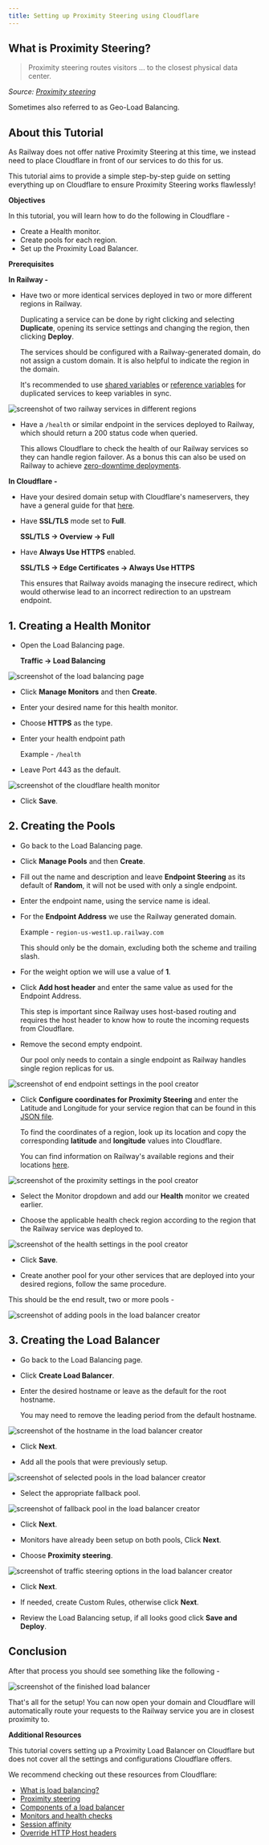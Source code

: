 ```yaml
---
title: Setting up Proximity Steering using Cloudflare
---
```


## What is Proximity Steering?

>Proximity steering routes visitors ... to the closest physical data center.

*Source: <a href="https://developers.cloudflare.com/load-balancing/understand-basics/traffic-steering/steering-policies/proximity-steering/" target="_blank">Proximity steering</a>*

Sometimes also referred to as Geo-Load Balancing.

## About this Tutorial

As Railway does not offer native Proximity Steering at this time, we instead need to place Cloudflare in front of our services to do this for us.

This tutorial aims to provide a simple step-by-step guide on setting everything up on Cloudflare to ensure Proximity Steering works flawlessly!

**Objectives**

In this tutorial, you will learn how to do the following in Cloudflare -

- Create a Health monitor.
- Create pools for each region.
- Set up the Proximity Load Balancer.

**Prerequisites**

**In Railway -**

- Have two or more identical services deployed in two or more different regions in Railway.

    Duplicating a service can be done by right clicking and selecting **Duplicate**, opening its service settings and changing the region, then clicking **Deploy**.

    The services should be configured with a Railway-generated domain, do not assign a custom domain. It is also helpful to indicate the region in the domain.

    It's recommended to use [shared variables](/guides/variables#shared-variables) or [reference variables](/guides/variables#referencing-another-services-variable) for duplicated services to keep variables in sync.

<Image src="https://res.cloudinary.com/railway/image/upload/v1722015743/docs/tutorials/proximity-load-balancing/region_services_u10ukp.png"
alt="screenshot of two railway services in different regions"
layout="responsive"
width={890} height={435} quality={100} />

- Have a `/health` or similar endpoint in the services deployed to Railway, which should return a 200 status code when queried.

    This allows Cloudflare to check the health of our Railway services so they can handle region failover. As a bonus this can also be used on Railway to achieve [zero-downtime deployments](/reference/healthchecks).

**In Cloudflare -**

- Have your desired domain setup with Cloudflare's nameservers, they have a general guide for that [here](https://developers.cloudflare.com/dns/zone-setups/full-setup/setup/).

- Have **SSL/TLS** mode set to **Full**.

    **SSL/TLS → Overview → Full**

- Have **Always Use HTTPS** enabled.
    
    **SSL/TLS → Edge Certificates → Always Use HTTPS**
    
    This ensures that Railway avoids managing the insecure redirect, which would otherwise lead to an incorrect redirection to an upstream endpoint.

## 1. Creating a Health Monitor

- Open the Load Balancing page.

    **Traffic → Load Balancing**

<Image src="https://res.cloudinary.com/railway/image/upload/v1722015860/docs/tutorials/proximity-load-balancing/load_balancing_page_yn5bm8.png"
alt="screenshot of the load balancing page"
layout="responsive"
width={1060} height={555} quality={100} />

- Click **Manage Monitors** and then **Create**.

- Enter your desired name for this health monitor.

- Choose **HTTPS** as the type.

- Enter your health endpoint path

    Example - `/health`

- Leave Port 443 as the default.

<Image src="https://res.cloudinary.com/railway/image/upload/v1722015787/docs/tutorials/proximity-load-balancing/health_monitor_oty6pd.png"
alt="screenshot of the cloudflare health monitor"
layout="responsive"
width={1060} height={315} quality={100} />

- Click **Save**.

## 2. Creating the Pools

- Go back to the Load Balancing page.

- Click **Manage Pools** and then **Create**.

- Fill out the name and description and leave **Endpoint Steering** as its default of **Random**, it will not be used with only a single endpoint.

- Enter the endpoint name, using the service name is ideal.

- For the **Endpoint Address** we use the Railway generated domain.

    Example -  `region-us-west1.up.railway.com`

    This should only be the domain, excluding both the scheme and trailing slash.

- For the weight option we will use a value of **1**.

- Click **Add host header** and enter the same value as used for the Endpoint Address.

    This step is important since Railway uses host-based routing and requires the host header to know how to route the incoming requests from Cloudflare.

- Remove the second empty endpoint.

    Our pool only needs to contain a single endpoint as Railway handles single region replicas for us.

<Image src="https://res.cloudinary.com/railway/image/upload/v1722015878/docs/tutorials/proximity-load-balancing/pool_settings_config_qh5s1k.png"
alt="screenshot of end endpoint settings in the pool creator"
layout="responsive"
width={1060} height={600} quality={100} />

- Click **Configure coordinates for Proximity Steering** and enter the Latitude and Longitude for your service region that can be found in this [JSON file](https://www.google.com/about/datacenters/json/locations.json).

    To find the coordinates of a region, look up its location and copy the corresponding **latitude** and **longitude** values into Cloudflare.

    You can find information on Railway's available regions and their locations [here](/reference/regions#region-options).

<Image src="https://res.cloudinary.com/railway/image/upload/v1722015901/docs/tutorials/proximity-load-balancing/pool_settings_proximity_rybg2r.png"
alt="screenshot of the proximity settings in the pool creator"
layout="responsive"
width={1060} height={600} quality={100} />

- Select the Monitor dropdown and add our **Health** monitor we created earlier.

- Choose the applicable health check region according to the region that the Railway service was deployed to.

<Image src="https://res.cloudinary.com/railway/image/upload/v1722015844/docs/tutorials/proximity-load-balancing/pool_settings_health_ydlzvo.png"
alt="screenshot of the health settings in the pool creator"
layout="responsive"
width={1060} height={375} quality={100} />

- Click **Save**.

- Create another pool for your other services that are deployed into your desired regions, follow the same procedure.

This should be the end result, two or more pools -

<Image src="https://res.cloudinary.com/railway/image/upload/v1722015821/docs/tutorials/proximity-load-balancing/pools_w1gext.png"
alt="screenshot of adding pools in the load balancer creator"
layout="responsive"
width={1060} height={435} quality={100} />

## 3. Creating the Load Balancer

- Go back to the Load Balancing page.

- Click **Create Load Balancer**.

- Enter the desired hostname or leave as the default for the root hostname.

    You may need to remove the leading period from the default hostname.

<Image src="https://res.cloudinary.com/railway/image/upload/v1722016030/docs/tutorials/proximity-load-balancing/load_balancer_hostname_pfeolj.png"
alt="screenshot of the hostname in the load balancer creator"
layout="responsive"
width={1060} height={315} quality={100} />  

- Click **Next**.

- Add all the pools that were previously setup.

<Image src="https://res.cloudinary.com/railway/image/upload/v1722016015/docs/tutorials/proximity-load-balancing/load_balancer_pools_egolib.png"
alt="screenshot of selected pools in the load balancer creator"
layout="responsive"
width={1060} height={585} quality={100} />

- Select the appropriate fallback pool.

<Image src="https://res.cloudinary.com/railway/image/upload/v1722015976/docs/tutorials/proximity-load-balancing/load_balancer_fallback_pool_krelrk.png"
alt="screenshot of fallback pool in the load balancer creator"
layout="responsive"
width={1060} height={260} quality={100} />

- Click **Next**.

- Monitors have already been setup on both pools, Click **Next**.

- Choose **Proximity steering**.

<Image src="https://res.cloudinary.com/railway/image/upload/v1722015998/docs/tutorials/proximity-load-balancing/load_balancer_traffic_steering_bv3kwm.png"
alt="screenshot of traffic steering options in the load balancer creator"
layout="responsive"
width={1060} height={585} quality={100} />

- Click **Next**.

- If needed, create Custom Rules, otherwise click **Next**.

- Review the Load Balancing setup, if all looks good click **Save and Deploy**.

## Conclusion

After that process you should see something like the following -

<Image src="https://res.cloudinary.com/railway/image/upload/v1722015766/docs/tutorials/proximity-load-balancing/load_balancer_exgakv.png"
alt="screenshot of the finished load balancer"
layout="responsive"
width={1060} height={585} quality={100} />

That's all for the setup! You can now open your domain and Cloudflare will automatically route your requests to the Railway service you are in closest proximity to.

**Additional Resources**

This tutorial covers setting up a Proximity Load Balancer on Cloudflare but does not cover all the settings and configurations Cloudflare offers.

We recommend checking out these resources from Cloudflare:

- [What is load balancing?](https://developers.cloudflare.com/learning-paths/load-balancing/concepts/load-balancing/)
- [Proximity steering](https://developers.cloudflare.com/load-balancing/understand-basics/traffic-steering/steering-policies/proximity-steering/)
- [Components of a load balancer](https://developers.cloudflare.com/learning-paths/load-balancing/concepts/load-balancer-components/)
- [Monitors and health checks](https://developers.cloudflare.com/learning-paths/load-balancing/concepts/health-checks/)
- [Session affinity](https://developers.cloudflare.com/learning-paths/load-balancing/planning/session-affinity/)
- [Override HTTP Host headers](https://developers.cloudflare.com/load-balancing/additional-options/override-http-host-headers/)